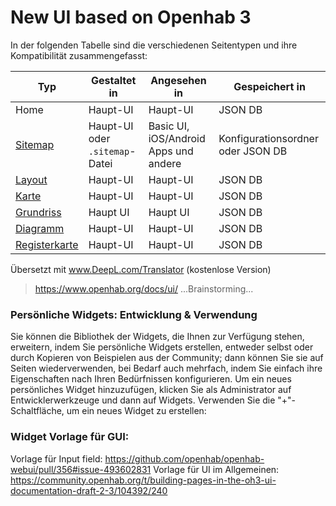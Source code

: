 # New UI based on Openhab 3

In der folgenden Tabelle sind die verschiedenen Seitentypen und ihre Kompatibilität zusammengefasst:

|Typ|Gestaltet in|Angesehen in|Gespeichert in|
|----|-----------|---------|---------|
|Home|Haupt-UI|Haupt-UI|JSON DB|
|[Sitemap](./sitemaps.html)|Haupt-UI oder `.sitemap`-Datei|Basic UI, iOS/Android Apps und andere|Konfigurationsordner oder JSON DB|
|[Layout](./layout-pages.html)|Haupt-UI|Haupt-UI|JSON DB|
|[Karte](./Karte-Seiten.html)|Haupt-UI|Haupt-UI|JSON DB|
|[Grundriss](./Grundriss-Seiten.html)|Haupt UI|Haupt UI|JSON DB|
|[Diagramm](./Diagramm-Seiten.html)|Haupt-UI|Haupt-UI|JSON DB|
|[Registerkarte](./Registerkarten-Seiten.html)|Haupt-UI|Haupt-UI|JSON DB|

Übersetzt mit www.DeepL.com/Translator (kostenlose Version)
>https://www.openhab.org/docs/ui/
...Brainstorming...

### Persönliche Widgets: Entwicklung & Verwendung
Sie können die Bibliothek der Widgets, die Ihnen zur Verfügung stehen, erweitern, indem Sie persönliche Widgets erstellen, entweder selbst oder durch Kopieren von Beispielen aus der Community; dann können Sie sie auf Seiten wiederverwenden, bei Bedarf auch mehrfach, indem Sie einfach ihre Eigenschaften nach Ihren Bedürfnissen konfigurieren.
Um ein neues persönliches Widget hinzuzufügen, klicken Sie als Administrator auf Entwicklerwerkzeuge und dann auf Widgets. Verwenden Sie die "+"-Schaltfläche, um ein neues Widget zu erstellen:

### Widget Vorlage für GUI:

Vorlage für Input field: https://github.com/openhab/openhab-webui/pull/356#issue-493602831
Vorlage für UI im Allgemeinen: https://community.openhab.org/t/building-pages-in-the-oh3-ui-documentation-draft-2-3/104392/240
